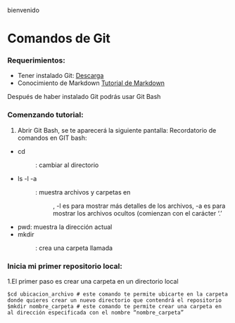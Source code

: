 bienvenido

# Comandos de Git

### Requerimientos:

- Tener instalado Git: [Descarga](https://git-scm.com/downloads)
- Conocimiento de Markdown [Tutorial de Markdown](https://guides.github.com/features/mastering-markdown/)

Después de haber instalado Git podrás usar Git Bash

### Comenzando tutorial:

1. Abrir Git Bash, se te aparecerá la siguiente pantalla:
   Recordatorio de comandos en GIT bash:

- cd <DIR>: cambiar al directorio <DIR>
- ls -l -a <DIR>: muestra archivos y carpetas en <DIR>, -l es para mostrar más detalles de los archivos, -a es para mostrar los archivos ocultos (comienzan con el carácter ‘.’
- pwd: muestra la dirección actual
- mkdir <DIR>: crea una carpeta llamada <DIR>

### Inicia mi primer repositorio local:

1.El primer paso es crear una carpeta en un directorio local

```
$cd ubicacion_archivo # este comando te permite ubicarte en la carpeta donde quieres crear un nuevo directorio que contendrá el repositorio
$mkdir nombre_carpeta # este comando te permite crear una carpeta en al dirección especificada con el nombre “nombre_carpeta”
```
